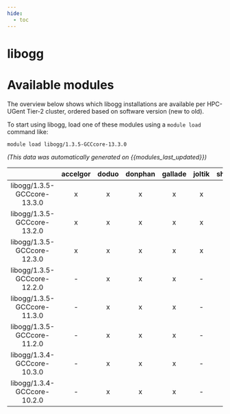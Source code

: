 ```yaml
---
hide:
  - toc
---
```


libogg
======

# Available modules


The overview below shows which libogg installations are available per HPC-UGent Tier-2 cluster, ordered based on software version (new to old).

To start using libogg, load one of these modules using a `module load` command like:

```shell
module load libogg/1.3.5-GCCcore-13.3.0
```

*(This data was automatically generated on {{modules_last_updated}})*  

| |accelgor|doduo|donphan|gallade|joltik|shinx|skitty|
| :---: | :---: | :---: | :---: | :---: | :---: | :---: | :---: |
|libogg/1.3.5-GCCcore-13.3.0|x|x|x|x|x|x|x|
|libogg/1.3.5-GCCcore-13.2.0|x|x|x|x|x|x|x|
|libogg/1.3.5-GCCcore-12.3.0|x|x|x|x|x|x|x|
|libogg/1.3.5-GCCcore-12.2.0|-|x|x|x|-|-|-|
|libogg/1.3.5-GCCcore-11.3.0|-|x|x|x|-|x|-|
|libogg/1.3.5-GCCcore-11.2.0|-|x|x|x|-|-|-|
|libogg/1.3.4-GCCcore-10.3.0|-|x|x|x|-|-|-|
|libogg/1.3.4-GCCcore-10.2.0|-|x|x|x|-|-|-|
